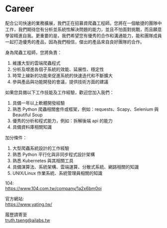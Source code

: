 # Career

配合公司快速的業務擴展，我們正在招募資爬蟲工程師。您將在一個敏捷的團隊中工作，我們期待您有分析並系統性解決問題的能力，並且不怕面對挑戰，而且願意學習精進自我。更重要的是，我們希望您有優秀的合作和溝通能力，能和團隊成員一起打造優秀的產品，因為我們相信，傑出的產品來自良好團隊的合作。

身為爬蟲工程師，您將負責：
1. 維護大型的雲端爬蟲程式
2. 分析及增進各個子系統的效能、延展性、穩定性
3. 時常上線新的功能來促進系統的快速迭代和不斷擴大
4. 參與產品與功能開發的會議，提供技術方面的建議

如果您具備以下工作技能及工作經驗，歡迎您加入我們：
1. 具備一年以上軟體開發經驗
2. 熟悉 Python 爬蟲相關套件或框架，例如：requests、Scapy、Selenium 與 Beautiful Soup
3. 優秀的分析和程式能力，例如：拆解後端 api 的能力
4. 具備資料庫相關知識

加分條件：
1. 大型爬蟲系統設計的工作經驗
2. 熟悉 Python 平行化與非同步程式設計架構
3. 熟悉 Kubernetes 與其相關工具
4. 具備演算法、系統架構、雲端運算、分散式系統、網路相關的知識
5. UNIX/Linux 作業系統、系統管理員相關的知識

104:  
https://www.104.com.tw/company/1a2x6bm0oj

官方網站:  
https://www.yating.tw/

履歷請寄至  
truth.tseng@ailabs.tw
